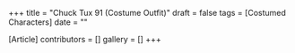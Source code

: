 +++
title = "Chuck Tux 91 (Costume Outfit)"
draft = false
tags = [Costumed Characters]
date = ""

[Article]
contributors = []
gallery = []
+++